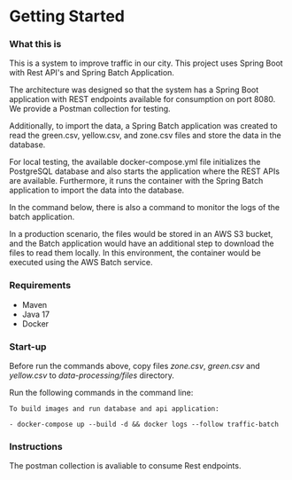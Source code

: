 # **Getting Started**

### **What this is**

This is a system to improve traffic in our city.
This project uses Spring Boot with Rest API's and Spring Batch Application.

The architecture was designed so that the system has a Spring Boot application with REST endpoints available for consumption on port 8080. We provide a Postman collection for testing.

Additionally, to import the data, a Spring Batch application was created to read the green.csv, yellow.csv, and zone.csv files and store the data in the database.

For local testing, the available docker-compose.yml file initializes the PostgreSQL database and also starts the application where the REST APIs are available. Furthermore, it runs the container with the Spring Batch application to import the data into the database.

In the command below, there is also a command to monitor the logs of the batch application.

In a production scenario, the files would be stored in an AWS S3 bucket, and the Batch application would have an additional step to download the files to read them locally. In this environment, the container would be executed using the AWS Batch service.

### **Requirements**

 - Maven
 - Java 17
 - Docker

### **Start-up**

Before run the commands above, copy files *zone.csv*, *green.csv* and *yellow.csv* to _data-processing/files_ directory.

Run the following commands in the command line:
    
    To build images and run database and api application:

    - docker-compose up --build -d && docker logs --follow traffic-batch


### **Instructions**

The postman collection is avaliable to consume Rest endpoints.


